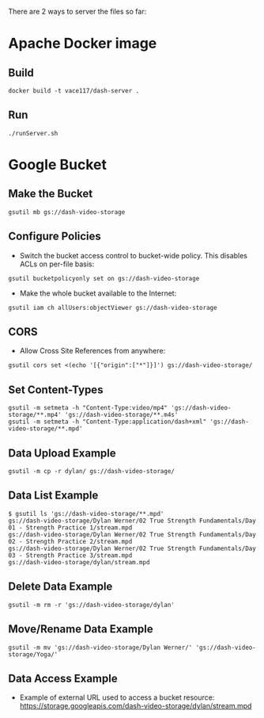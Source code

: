 There are 2 ways to server the files so far:

# Apache Docker image
## Build 
```text
docker build -t vace117/dash-server .
```

## Run
```text
./runServer.sh
```

# Google Bucket
## Make the Bucket
```text
gsutil mb gs://dash-video-storage
```

## Configure Policies
* Switch the bucket access control to bucket-wide policy. This disables ACLs on per-file basis:
```text
gsutil bucketpolicyonly set on gs://dash-video-storage
```
* Make the whole bucket available to the Internet:
```text
gsutil iam ch allUsers:objectViewer gs://dash-video-storage
```

## CORS
* Allow Cross Site References from anywhere:
```text
gsutil cors set <(echo '[{"origin":["*"]}]') gs://dash-video-storage/
```

## Set Content-Types
```text
gsutil -m setmeta -h "Content-Type:video/mp4" 'gs://dash-video-storage/**.mp4' 'gs://dash-video-storage/**.m4s'
gsutil -m setmeta -h "Content-Type:application/dash+xml" 'gs://dash-video-storage/**.mpd'
```

## Data Upload Example
```text
gsutil -m cp -r dylan/ gs://dash-video-storage/
```

## Data List Example
```text
$ gsutil ls 'gs://dash-video-storage/**.mpd'
gs://dash-video-storage/Dylan Werner/02 True Strength Fundamentals/Day 01 - Strength Practice 1/stream.mpd
gs://dash-video-storage/Dylan Werner/02 True Strength Fundamentals/Day 02 - Strength Practice 2/stream.mpd
gs://dash-video-storage/Dylan Werner/02 True Strength Fundamentals/Day 03 - Strength Practice 3/stream.mpd
gs://dash-video-storage/dylan/stream.mpd
```

## Delete Data Example
```text
gsutil -m rm -r 'gs://dash-video-storage/dylan'
```

## Move/Rename Data Example
```text
gsutil -m mv 'gs://dash-video-storage/Dylan Werner/' 'gs://dash-video-storage/Yoga/'
```

## Data Access Example
* Example of external URL used to access a bucket resource:
https://storage.googleapis.com/dash-video-storage/dylan/stream.mpd
